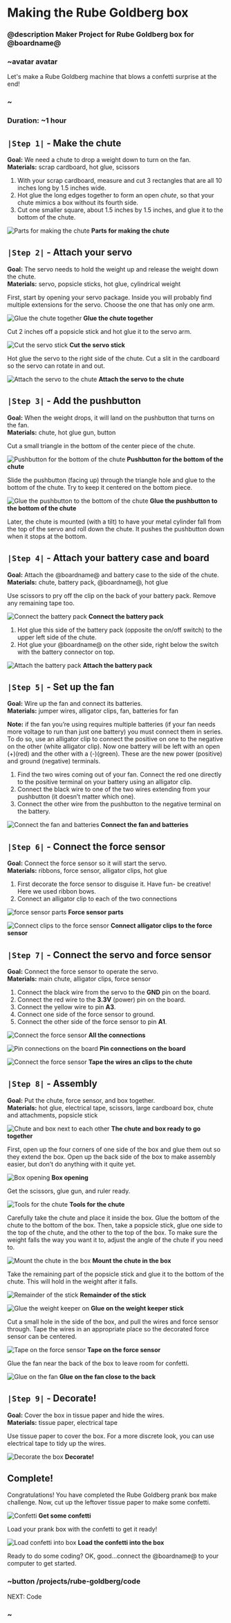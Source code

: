 # Making the Rube Goldberg box

### @description Maker Project for Rube Goldberg box for @boardname@

### ~avatar avatar

Let's make a Rube Goldberg machine that blows a confetti surprise at the end!

### ~

### Duration: ~1 hour

## `|Step 1|` - Make the chute

**Goal:** We need a chute to drop a weight down to turn on the fan.  
**Materials:** scrap cardboard, hot glue, scissors

1. With your scrap cardboard, measure and cut 3 rectangles that are all 10 inches long by 1.5 inches wide.
2. Hot glue the long edges together to form an open *chute*, so that your chute mimics a box without its fourth side. 
3. Cut one smaller square, about 1.5 inches by 1.5 inches, and glue it to the bottom of the chute.

![Parts for making the chute](/static/cp/projects/rube-goldberg/chute-parts.jpg) **Parts for making the chute**

## `|Step 2|` - Attach your servo

**Goal:** The servo needs to hold the weight up and release the weight down the chute.  
**Materials:** servo, popsicle sticks, hot glue, cylindrical weight

First, start by opening your servo package. Inside you will probably find multiple extensions for the servo. Choose the one that has only one arm.

![Glue the chute together](/static/cp/projects/rube-goldberg/glue-chute.jpg) **Glue the chute together**

Cut 2 inches off a popsicle stick and hot glue it to the servo arm.

![Cut the servo stick](/static/cp/projects/rube-goldberg/servo-stick.jpg) **Cut the servo stick**

Hot glue the servo to the right side of the chute. Cut a slit in the cardboard so the servo can rotate in and out.

![Attach the servo to the chute](/static/cp/projects/rube-goldberg/chute-to-servo.jpg) **Attach the servo to the chute**

## `|Step 3|` - Add the pushbutton

**Goal:** When the weight drops, it will land on the pushbutton that turns on the fan.  
**Materials:** chute, hot glue gun, button

Cut a small triangle in the bottom of the center piece of the chute.

![Pushbutton for the bottom of the chute](/static/cp/projects/rube-goldberg/push-button.jpg) **Pushbutton for the bottom of the chute**

Slide the pushbutton (facing up) through the triangle hole and glue to the bottom of the chute. Try to keep it centered on the bottom piece.

![Glue the pushbutton to the bottom of the chute](/static/cp/projects/rube-goldberg/push-button-attach.jpg) **Glue the pushbutton to the bottom of the chute**

Later, the chute is mounted (with a tilt) to have your metal cylinder fall from the top of the servo and roll down the chute. It pushes the pushbutton down when it stops at the bottom.

## `|Step 4|` - Attach your battery case and board

**Goal:** Attach the @boardname@ and battery case to the side of the chute.  
**Materials:** chute, battery pack, @boardname@, hot glue

Use scissors to pry off the clip on the back of your battery pack. Remove any remaining tape too.

![Connect the battery pack](/static/cp/projects/rube-goldberg/battery-connect.jpg) **Connect the battery pack**

1. Hot glue this side of the battery pack (opposite the on/off switch) to the upper left side of the chute.
2. Hot glue your @boardname@ on the other side, right below the switch with the battery connector on top.

![Attach the battery pack](/static/cp/projects/rube-goldberg/battery-attach.jpg) **Attach the battery pack**

## `|Step 5|` - Set up the fan

**Goal:** Wire up the fan and connect its batteries.  
**Materials:** jumper wires, alligator clips, fan, batteries for fan

**Note:** if the fan you’re using requires multiple batteries (if your fan needs more voltage to run than just one battery) you must connect them in series. To do so, use an alligator clip to connect the positive on one to the negative on the other (white alligator clip). Now one battery will be left with an open (+)(red) and the other with a (-)(green). These are the new power (positive) and ground (negative) terminals.

1. Find the two wires coming out of your fan. Connect the red one directly to the positive terminal on your battery using an alligator clip.
2. Connect the black wire to one of the two wires extending from your pushbutton (it doesn’t matter which one).
3. Connect the other wire from the pushbutton to the negative terminal on the battery.

![Connect the fan and batteries](/static/cp/projects/rube-goldberg/fan-setup.jpg) **Connect the fan and batteries**

## `|Step 6|` - Connect the force sensor

**Goal:** Connect the force sensor so it will start the servo.  
**Materials:** ribbons, force sensor, alligator clips, hot glue

1. First decorate the force sensor to disguise it. Have fun- be creative! Here we used ribbon bows.
2. Connect an alligator clip to each of the two connections

![force sensor parts](/static/cp/projects/rube-goldberg/force-sensor-parts.jpg) **Force sensor parts**

![Connect clips to the force sensor](/static/cp/projects/rube-goldberg/force-sensor-connect.jpg) **Connect alligator clips to the force sensor**

## `|Step 7|` - Connect the servo and force sensor

**Goal:** Connect the force sensor to operate the servo.  
**Materials:** main chute, alligator clips, force sensor

1. Connect the black wire from the servo to the **GND** pin on the board.
2. Connect the red wire to the **3.3V** (power) pin on the board.
3. Connect the yellow wire to pin **A3**.
4. Connect one side of the force sensor to ground.
5. Connect the other side of the force sensor to pin **A1**.

![Connect the force sensor](/static/cp/projects/rube-goldberg/servo-sensor-connect-1.jpg) **All the connections**

![Pin connections on the board](/static/cp/projects/rube-goldberg/servo-sensor-connect-2.jpg) **Pin connections on the board**

![Connect the force sensor](/static/cp/projects/rube-goldberg/servo-sensor-connect-3.jpg) **Tape the wires an clips to the chute**

## `|Step 8|` - Assembly

**Goal:** Put the chute, force sensor, and box together.  
**Materials:** hot glue, electrical tape, scissors, large cardboard box, chute and attachments, popsicle stick

![Chute and box next to each other](/static/cp/projects/rube-goldberg/chute-and-box.jpg) **The chute and box ready to go together**

First, open up the four corners of one side of the box and glue them out so they extend the box. Open up the back side of the box to make assembly easier, but don’t do anything with it quite yet.

![Box opening](/static/cp/projects/rube-goldberg/box-opening.jpg) **Box opening**

Get the scissors, glue gun, and ruler ready.

![Tools for the chute](/static/cp/projects/rube-goldberg/tools-for-chute.jpg) **Tools for the chute**

Carefully take the chute and place it inside the box. Glue the bottom of the chute to the bottom of the box. Then, take a popsicle stick, glue one side to the top of the chute, and the other to the top of the box. To make sure the weight falls the way you want it to, adjust the angle of the chute if you need to.

![Mount the chute in the box](/static/cp/projects/rube-goldberg/chute-mount.jpg) **Mount the chute in the box**

Take the remaining part of the popsicle stick and glue it to the bottom of the chute. This will hold in the weight after it falls.

![Remainder of the stick](/static/cp/projects/rube-goldberg/cut-weight-stick.jpg) **Remainder of the stick**

![Glue the weight keeper on](/static/cp/projects/rube-goldberg/glue-weight-stick.jpg) **Glue on the weight keeper stick**

Cut a small hole in the side of the box, and pull the wires and force sensor through. Tape the wires in an appropriate place so the decorated force sensor can be centered.

![Tape on the force sensor](/static/cp/projects/rube-goldberg/attach-force-sensor.jpg) **Tape on the force sensor**

Glue the fan near the back of the box to leave room for confetti.

![Glue on the fan](/static/cp/projects/rube-goldberg/close-box-end.jpg) **Glue on the fan close to the back**

## `|Step 9|` - Decorate!

**Goal:** Cover the box in tissue paper and hide the wires.  
**Materials:** tissue paper, electrical tape

Use tissue paper to cover the box. For a more discrete look, you can use electrical tape to tidy up the wires.

![Decorate the box](/static/cp/projects/rube-goldberg/decorate.jpg) **Decorate!**

## Complete!

Congratulations! You have completed the Rube Goldberg prank box make challenge. Now, cut up the leftover tissue paper to make some confetti.

![Confetti](/static/cp/projects/rube-goldberg/confetti.jpg) **Get some confetti**

Load your prank box with the confetti to get it ready!

![Load confetti into box](/static/cp/projects/rube-goldberg/load-confetti.jpg) **Load the confetti into the box**

Ready to do some coding? OK, good...connect the @boardname@ to your computer to get started.

### ~button /projects/rube-goldberg/code

NEXT: Code

### ~